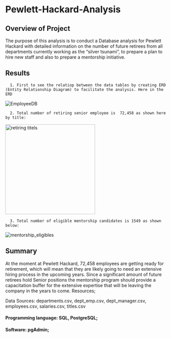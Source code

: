 # Pewlett-Hackard-Analysis

## Overview of Project

The purpose of this analysis is to conduct a Database analysis for Pewlett Hackard with detailed information on the number of future retirees from all departments currently working as the “silver tsunami”, to prepare a plan to hire new staff and also to prepare a mentorship initiative.

## Results

      1. First to see the relatiop between the data tables by creating ERD (Entity Relationship Diagram) to facilitate the analysis. Here in the ERD

![EmployeeDB](https://user-images.githubusercontent.com/65901034/180116193-ab3f83d0-1396-437c-91da-cfff4aebb42f.png)

      2. Total number of retiring senior employee is  72,458 as shown here by title:

<img width="280" alt="retiring titels" src="https://user-images.githubusercontent.com/65901034/180568443-f34f99cf-f797-4281-ab46-4a8087561c1c.png">

      3. Total number of eligible mentorship candidates is 1549 as shown below:

![mentorship_eligibles](https://user-images.githubusercontent.com/65901034/180118514-79c998aa-935c-4d8e-86ef-29ec9be81df3.png) 

## Summary

At the moment at Pewlett Hackard, 72,458 employees are getting ready for retirement, which will mean that they are likely going to need an extensive hiring process in the upcoming years. Since a significant amount of future retirees hold Senior positions the mentorship program should provide a capacitation buffer for the extensive expertise that will be leaving the company in the years to come. 
Resources;

Data Sources: departments.csv, dept_emp.csv, dept_manager.csv, employees.csv, salaries.csv, titles.csv

#### Programming language: SQL, PostgreSQL; 
#### Software: pgAdmin;
